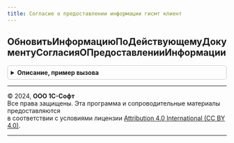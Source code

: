 ```yaml
---
title: Согласие о предоставлении информации гисмт клиент
---
```



## ОбновитьИнформациюПоДействующемуДокументуСогласияОПредоставленииИнформации
<details style="margin: 1em 0; padding: 0.5em; border: 1px solid #ccc; border-radius: 6px;">

<summary style="font-weight: bold; cursor: pointer;">Описание, пример вызова</summary>

```bsl

Процедура ОбновитьИнформациюПоДействующемуДокументуСогласияОПредоставленииИнформации(Организация, УникальныйИдентификатор, ОписаниеЗавершения = Неопределено) Экспорт
```

Пример вызова
```bsl
СогласиеОПредоставленииИнформацииГИСМТКлиент.ОбновитьИнформациюПоДействующемуДокументуСогласияОПредоставленииИнформации(Организация, УникальныйИдентификатор, ОписаниеЗавершения);
```
</details>

---

© 2024, **ООО 1С-Софт**  
Все права защищены. Эта программа и сопроводительные материалы предоставляются  
в соответствии с условиями лицензии [Attribution 4.0 International (CC BY 4.0)](https://creativecommons.org/licenses/by/4.0/legalcode).

---
